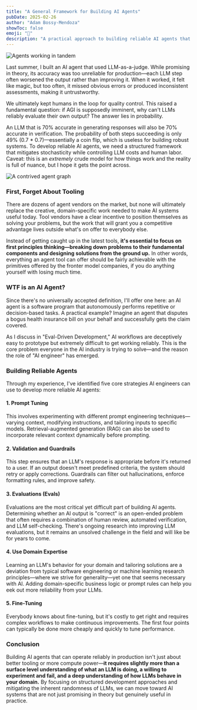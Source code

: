 ```yaml
---
title: "A General Framework for Building AI Agents"
pubDate: 2025-02-26
author: "Adam Bossy-Mendoza"
showToc: false
emoji: "🤖"
description: "A practical approach to building reliable AI agents that focuses on first principles rather than tooling, with strategies to mitigate the inherent randomness of LLMs."
---
```


![Agents working in tandem](https://res.cloudinary.com/dwt45tvzy/image/upload/v1741989600/agent-graph-art_knydfk.jpg)

Last summer, I built an AI agent that used LLM-as-a-judge. While promising in theory, its accuracy was too unreliable for production—each LLM step often worsened the output rather than improving it. When it worked, it felt like magic, but too often, it missed obvious errors or produced inconsistent assessments, making it untrustworthy.

We ultimately kept humans in the loop for quality control. This raised a fundamental question: if AGI is supposedly imminent, why can't LLMs reliably evaluate their own output? The answer lies in probability.

An LLM that is 70% accurate in generating responses will also be 70% accurate in verification. The probability of both steps succeeding is only 49% (0.7 \* 0.7)—essentially a coin flip, which is useless for building robust systems. To develop reliable AI agents, we need a structured framework that mitigates stochasticity while controlling LLM costs and human labor. Caveat: this is an _extremely_ crude model for how things work and the reality is full of nuance, but I hope it gets the point across.

![A contrived agent graph](https://res.cloudinary.com/dwt45tvzy/image/upload/v1740608915/agent-graph_womnvt.png)

### First, Forget About Tooling

There are dozens of agent vendors on the market, but none will ultimately replace the creative, domain-specific work needed to make AI systems useful today. Tool vendors have a clear incentive to position themselves as solving your problems, but the work that will grant you a competitive advantage lives outside what's on offer to everybody else.

Instead of getting caught up in the latest tools, **it's essential to focus on first principles thinking—breaking down problems to their fundamental components and designing solutions from the ground up.** In other words, everything an agent tool can offer should be fairly achievable with the primitives offered by the fronter model companies, if you do anything yourself with losing much time.

### WTF is an AI Agent?

Since there's no universally accepted definition, I'll offer one here: an AI agent is a software program that autonomously performs repetitive or decision-based tasks. A practical example? Imagine an agent that disputes a bogus health insurance bill on your behalf and successfully gets the claim covered.

As I discuss in "Eval-Driven Development," AI workflows are deceptively easy to prototype but extremely difficult to get working reliably. This is the core problem everyone in the AI industry is trying to solve—and the reason the role of "AI engineer" has emerged.

### Building Reliable Agents

Through my experience, I've identified five core strategies AI engineers can use to develop more reliable AI agents:

#### 1. Prompt Tuning

This involves experimenting with different prompt engineering techniques—varying context, modifying instructions, and tailoring inputs to specific models. Retrieval-augmented generation (RAG) can also be used to incorporate relevant context dynamically before prompting.

#### 2. Validation and Guardrails

This step ensures that an LLM's response is appropriate before it's returned to a user. If an output doesn't meet predefined criteria, the system should retry or apply corrections. Guardrails can filter out hallucinations, enforce formatting rules, and improve safety.

#### 3. Evaluations (Evals)

Evaluations are the most critical yet difficult part of building AI agents. Determining whether an AI output is "correct" is an open-ended problem that often requires a combination of human review, automated verification, and LLM self-checking. There's ongoing research into improving LLM evaluations, but it remains an unsolved challenge in the field and will like be for years to come.

#### 4. Use Domain Expertise

Learning an LLM's behavior for your domain and tailoring solutions are a deviation from typical software engineering or machine learning research principles—where we strive for generality—yet one that seems necessary with AI. Adding domain-specific business logic or prompt rules can help you eek out more reliability from your LLMs.

#### 5. Fine-Tuning

Everybody knows about fine-tuning, but it's costly to get right and requires complex workflows to make continuous improvements. The first four points can typically be done more cheaply and quickly to tune performance.

### Conclusion

Building AI agents that can operate reliably in production isn't just about better tooling or more compute power—**it requires slightly more than a surface level understanding of what an LLM is doing, a willing to experiment and fail, and a deep understanding of how LLMs behave in your domain.** By focusing on structured development approaches and mitigating the inherent randomness of LLMs, we can move toward AI systems that are not just promising in theory but genuinely useful in practice.
